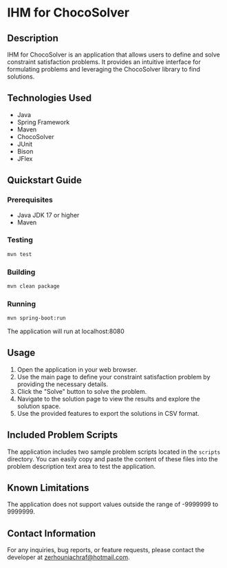 # IHM for ChocoSolver

## Description
IHM for ChocoSolver is an application that allows users to define and solve constraint satisfaction problems. It provides an intuitive interface for formulating problems and leveraging the ChocoSolver library to find solutions.

## Technologies Used
- Java
- Spring Framework
- Maven
- ChocoSolver
- JUnit
- Bison
- JFlex

## Quickstart Guide

### Prerequisites

- Java JDK 17 or higher
- Maven

### Testing
```bash
mvn test
```

### Building
```bash
mvn clean package
```

### Running
```bash
mvn spring-boot:run
```

The application will run at localhost:8080


## Usage
1. Open the application in your web browser.
2. Use the main page to define your constraint satisfaction problem by providing the necessary details.
3. Click the "Solve" button to solve the problem.
4. Navigate to the solution page to view the results and explore the solution space.
5. Use the provided features to export the solutions in CSV format.

## Included Problem Scripts
The application includes two sample problem scripts located in the `scripts` directory. You can easily copy and paste the content of these files into the problem description text area to test the application.

## Known Limitations
The application does not support values outside the range of -9999999 to 9999999.

## Contact Information
For any inquiries, bug reports, or feature requests, please contact the developer at zerhouniachraf@hotmail.com.


